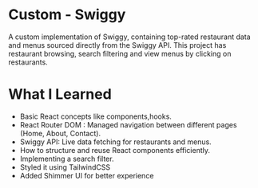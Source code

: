 # Custom - Swiggy

A custom implementation of Swiggy, containing top-rated restaurant data and menus sourced directly from the Swiggy API. This project has restaurant browsing, search filtering and view menus by clicking on restaurants.

# What I Learned

  - Basic React concepts like components,hooks.
  - React Router DOM : Managed navigation between different pages (Home, About, Contact).
  - Swiggy API: Live data fetching for restaurants and menus.
  - How to structure and reuse React components efficiently.
  - Implementing a search filter.
  - Styled it using  TailwindCSS
  - Added Shimmer UI for better experience

